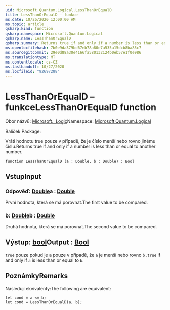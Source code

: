 ```yaml
---
uid: Microsoft.Quantum.Logical.LessThanOrEqualD
title: LessThanOrEqualD – funkce
ms.date: 10/26/2020 12:00:00 AM
ms.topic: article
qsharp.kind: function
qsharp.namespace: Microsoft.Quantum.Logical
qsharp.name: LessThanOrEqualD
qsharp.summary: Returns true if and only if a number is less than or equal to another number.
ms.openlocfilehash: 7b0e9da379bd67eb78a80e7a535a15dcb8ba85c7
ms.sourcegitcommit: 29e0d88a30e4166fa580132124b0eb57e1f0e986
ms.translationtype: MT
ms.contentlocale: cs-CZ
ms.lasthandoff: 10/27/2020
ms.locfileid: "92697288"
---
```

# <a name="lessthanorequald-function"></a><span data-ttu-id="56cf4-102">LessThanOrEqualD – funkce</span><span class="sxs-lookup"><span data-stu-id="56cf4-102">LessThanOrEqualD function</span></span>

<span data-ttu-id="56cf4-103">Obor názvů: [Microsoft.. Logic](xref:Microsoft.Quantum.Logical)</span><span class="sxs-lookup"><span data-stu-id="56cf4-103">Namespace: [Microsoft.Quantum.Logical](xref:Microsoft.Quantum.Logical)</span></span>

<span data-ttu-id="56cf4-104">Balíček [](https://nuget.org/packages/)</span><span class="sxs-lookup"><span data-stu-id="56cf4-104">Package: [](https://nuget.org/packages/)</span></span>


<span data-ttu-id="56cf4-105">Vrátí hodnotu true pouze v případě, že je číslo menší nebo rovno jinému číslu.</span><span class="sxs-lookup"><span data-stu-id="56cf4-105">Returns true if and only if a number is less than or equal to another number.</span></span>

```qsharp
function LessThanOrEqualD (a : Double, b : Double) : Bool
```


## <a name="input"></a><span data-ttu-id="56cf4-106">Vstup</span><span class="sxs-lookup"><span data-stu-id="56cf4-106">Input</span></span>

### <a name="a--double"></a><span data-ttu-id="56cf4-107">Odpověď: [Double](xref:microsoft.quantum.lang-ref.double)</span><span class="sxs-lookup"><span data-stu-id="56cf4-107">a : [Double](xref:microsoft.quantum.lang-ref.double)</span></span>

<span data-ttu-id="56cf4-108">První hodnota, která se má porovnat.</span><span class="sxs-lookup"><span data-stu-id="56cf4-108">The first value to be compared.</span></span>


### <a name="b--double"></a><span data-ttu-id="56cf4-109">b: [Double](xref:microsoft.quantum.lang-ref.double)</span><span class="sxs-lookup"><span data-stu-id="56cf4-109">b : [Double](xref:microsoft.quantum.lang-ref.double)</span></span>

<span data-ttu-id="56cf4-110">Druhá hodnota, která se má porovnat.</span><span class="sxs-lookup"><span data-stu-id="56cf4-110">The second value to be compared.</span></span>



## <a name="output--bool"></a><span data-ttu-id="56cf4-111">Výstup: [bool](xref:microsoft.quantum.lang-ref.bool)</span><span class="sxs-lookup"><span data-stu-id="56cf4-111">Output : [Bool](xref:microsoft.quantum.lang-ref.bool)</span></span>

<span data-ttu-id="56cf4-112">`true` pouze pokud je a pouze v případě, že `a` je menší nebo rovno `b` .</span><span class="sxs-lookup"><span data-stu-id="56cf4-112">`true` if and only if `a` is less than or equal to `b`.</span></span>

## <a name="remarks"></a><span data-ttu-id="56cf4-113">Poznámky</span><span class="sxs-lookup"><span data-stu-id="56cf4-113">Remarks</span></span>

<span data-ttu-id="56cf4-114">Následují ekvivalenty:</span><span class="sxs-lookup"><span data-stu-id="56cf4-114">The following are equivalent:</span></span>

```Q#
let cond = a <= b;
let cond = LessThanOrEqualD(a, b);
```